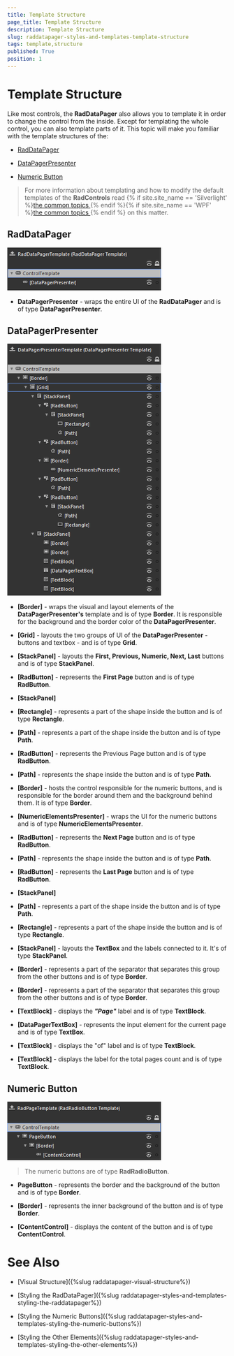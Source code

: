 ```yaml
---
title: Template Structure
page_title: Template Structure
description: Template Structure
slug: raddatapager-styles-and-templates-template-structure
tags: template,structure
published: True
position: 1
---
```


# Template Structure



Like most controls, the __RadDataPager__ also allows you to template it in order to change the control from the inside. Except for templating the whole control, you can also template parts of it. This topic will make you familiar with the template structures of the:

* [RadDataPager](#raddatapager)

* [DataPagerPresenter](#datapagerpresenter)

* [Numeric Button](#numeric-button)

>For more information about templating and how to modify the default templates of the __RadControls__ read {% if site.site_name == 'Silverlight' %}[the common topics ](http://www.telerik.com/help/silverlight/common-styling-appearance-edit-control-templates-blend.html){% endif %}{% if site.site_name == 'WPF' %}[the common topics ](http://www.telerik.com/help/wpf/common-styling-appearance-edit-control-templates-blend.html){% endif %} on this matter.

## RadDataPager

![](images/RadDataPager_Styles_and_Templates_01.png)

* __DataPagerPresenter__ - wraps the entire UI of the __RadDataPager__ and is of type __DataPagerPresenter__.

## DataPagerPresenter

![](images/RadDataPager_Styles_and_Templates_02.png)

* __[Border]__ - wraps the visual and layout elements of the __DataPagerPresenter's__ template and is of type __Border__. It is responsible for the background and the border color of the __DataPagerPresenter__.

* __[Grid]__ - layouts the two groups of UI of the __DataPagerPresenter__ - buttons and textbox - and is of type __Grid__.

* __[StackPanel]__ - layouts the __First, Previous, Numeric, Next, Last__ buttons and is of type __StackPanel__.

* __[RadButton]__ - represents the __First Page__ button and is of type __RadButton__.

* __[StackPanel]__

* __[Rectangle]__ - represents a part of the shape inside the button and is of type __Rectangle__.

* __[Path]__ - represents a part of the shape inside the button and is of type __Path__.

* __[RadButton]__ - represents the Previous Page button and is of type __RadButton__.

* __[Path]__ - represents the shape inside the button and is of type __Path__.

* __[Border]__ - hosts the control responsible for the numeric buttons, and is responsible for the border around them and the background behind them. It is of type __Border__.

* __[NumericElementsPresenter]__ - wraps the UI for the numeric buttons and is of type __NumericElementsPresenter__.

* __[RadButton]__ - represents the __Next Page__ button and is of type __RadButton__.

* __[Path]__ - represents the shape inside the button and is of type __Path__.

* __[RadButton]__ - represents the __Last Page__ button and is of type __RadButton__.

* __[StackPanel]__

* __[Path]__ - represents a part of the shape inside the button and is of type __Path__.

* __[Rectangle]__ - represents a part of the shape inside the button and is of type __Rectangle__.

* __[StackPanel]__ - layouts the __TextBox__ and the labels connected to it. It's of type __StackPanel__.

* __[Border]__ - represents a part of the separator that separates this group from the other buttons and is of type __Border__.

* __[Border]__ - represents a part of the separator that separates this group from the other buttons and is of type __Border__.

* __[TextBlock]__ - displays the ___"Page"___ label and is of type __TextBlock__.

* __[DataPagerTextBox]__ - represents the input element for the current page and is of type __TextBox__.

* __[TextBlock]__ - displays the "of" label and is of type __TextBlock__.

* __[TextBlock]__ - displays the label for the total pages count and is of type __TextBlock__.

## Numeric Button

![](images/RadDataPager_Styles_and_Templates_03.png)

>The numeric buttons are of type __RadRadioButton__.

* __PageButton__ - represents the border and the background of the button and is of type __Border__.

* __[Border]__ - represents the inner background of the button and is of type __Border__.

* __[ContentControl]__ - displays the content of the button and is of type __ContentControl__.

# See Also

 * [Visual Structure]({%slug raddatapager-visual-structure%})

 * [Styling the RadDataPager]({%slug raddatapager-styles-and-templates-styling-the-raddatapager%})

 * [Styling the Numeric Buttons]({%slug raddatapager-styles-and-templates-styling-the-numeric-buttons%})

 * [Styling the Other Elements]({%slug raddatapager-styles-and-templates-styling-the-other-elements%})
